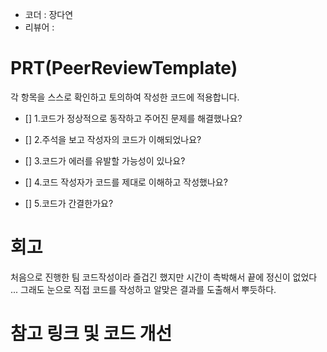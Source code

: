 - 코더 : 장다연
- 리뷰어 :


# PRT(PeerReviewTemplate)
각 항목을 스스로 확인하고 토의하여 작성한 코드에 적용합니다.
- [] 1.코드가 정상적으로 동작하고 주어진 문제를 해결했나요?
- [] 2.주석을 보고 작성자의 코드가 이해되었나요?
  
- [] 3.코드가 에러를 유발할 가능성이 있나요?
  
- [] 4.코드 작성자가 코드를 제대로 이해하고 작성했나요?
  
- [] 5.코드가 간결한가요?
 
# 회고
  처음으로 진행한 팀 코드작성이라 즐겁긴 했지만 시간이 촉박해서 끝에 정신이 없었다 ... 그래도 눈으로 직접 코드를 작성하고
  알맞은 결과를 도출해서 뿌듯하다.


# 참고 링크 및 코드 개선

